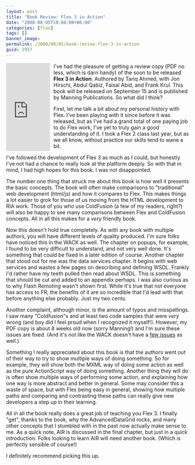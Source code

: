 ```yaml
---
layout: post
title: "Book Review: Flex 3 in Action"
date: "2008-08-05T10:08:00+06:00"
categories: [flex]
tags: []
banner_image: 
permalink: /2008/08/05/book-review-flex-3-in-action
guid: 2957
---
```


<iframe src="http://rcm-na.amazon-adsystem.comm/e/cm?t=raymondcamden-20&o=1&p=8&l=as1&asins=1933988746&fc1=000000&IS2=1&lt1=_top&m=amazon&lc1=0000FF&bc1=000000&bg1=FFFFFF&f=ifr&nou=1" style="width:120px;height:240px;padding-right:10px"  scrolling="no" marginwidth="0" marginheight="0" frameborder="0" align="left"></iframe>

I've had the pleasure of getting a review copy (PDF no less, which is darn handy) of the soon to be released <b>Flex 3 in Action</b>. Authored by Tariq Ahmed, with Jon Hirschi, Abdul Qabiz, Faisal Abid, and Frank Krul. This book will be released on September 15 and is published by Manning Publications. So what did I think?
<!--more-->
First, let me talk a bit about my personal history with Flex. I've been playing with it since before it was released, but as I've had a grand total of one paying job to do Flex work, I've yet to truly gain a good understanding of it. I took a Flex 2 class last year, but as we all know, without practice our skills tend to wane a bit. 

I've followed the development of Flex 3 as much as I could, but honestly I've not had a chance to really look at the platform deeply. So with that in mind, I had high hopes for this book. I was not disappointed.

The number one thing that struck me about this book is how well it presents the basic concepts. The book will often make comparisons to "traditional" web development (html/js) and how it compares to Flex. This makes things a lot easier to grok for those of us moving from the HTML development to RIA work. Those of you who use ColdFusion (a few of my readers, right?) will also be happy to see many comparisons between Flex and ColdFusion concepts. All in all this makes for a <i>very</i> friendly book.

Now this doesn't hold true completely. As with any book with multiple authors, you will have different levels of quality produced. I'm sure folks have noticed this in the WACK as well. The chapter on popups, for example, I found to be very difficult to understand, and not very well done. It's something that could be fixed in a later edition of course. Another chapter that stood out for me was the data services chapter. It begins with web services and wastes a few pages on describing and defining WSDL. Frankly I'd rather have my teeth pulled then read about WSDL. This is something that should be cut and added to an appendix perhaps. I was also curious as to why Flash Remoting wasn't shown first. While it's true that not everyone has access to FR, the benefits of it are so incredible that I'd lead with that before anything else probably. Just my two cents. 

Another complaint, although minor, is the amount of typos and misspellings. I saw many "Coldfusion"s and at least two code samples that were <i>very</i> wrong (and boy did I feel proud when I recognized it myself!). However, my PDF copy is about 8 weeks old now (sorry Manning!) and I'm sure these issues are fixed. (And it's not like the WACK doesn't have a <a href="http://www.forta.com/books/errata.cfm?p=39">few issues</a> as well.)

Something I really appreciated about this book is that the authors went out of their way to try to show multiple ways of doing something. So for example, they will show both the MXML way of doing some action as well as the pure ActionScript way of doing something. Another thing they will do is often show multiple ways of performing some action, and explaining how one way is more abstract and better in general. Some may consider this a waste of space, but with Flex being easy in general, showing how multiple paths and comparing and contrasting these paths can really give new developers a step up in their learning.

All in all the book really does a great job of teaching you Flex 3. I finally "get", thanks to the book, why the AdvancedDataGrid rocks, and many other concepts that I stumbled with in the past now actually make sense to me. As a quick note, AIR is discussed in the final chapter, but just in a quick introduction. Folks looking to learn AIR will need another book. (Which is perfectly sensible of course!)

I definitely recommend picking this up.